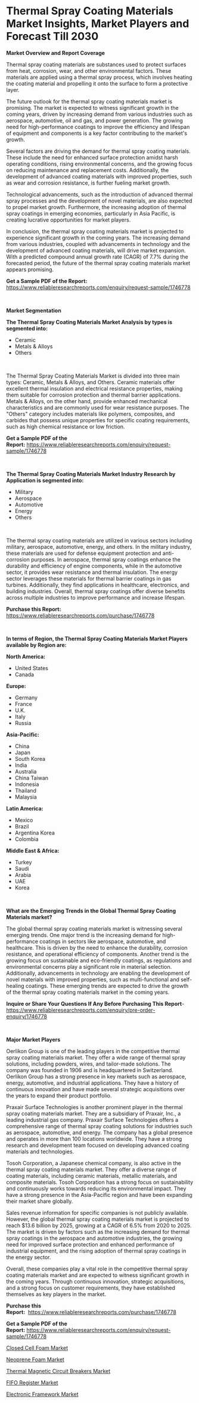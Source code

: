 <p><h1>Thermal Spray Coating Materials Market Insights, Market Players and Forecast Till 2030</h1></p><p><strong>Market Overview and Report Coverage</strong></p>
<p><p>Thermal spray coating materials are substances used to protect surfaces from heat, corrosion, wear, and other environmental factors. These materials are applied using a thermal spray process, which involves heating the coating material and propelling it onto the surface to form a protective layer.</p><p>The future outlook for the thermal spray coating materials market is promising. The market is expected to witness significant growth in the coming years, driven by increasing demand from various industries such as aerospace, automotive, oil and gas, and power generation. The growing need for high-performance coatings to improve the efficiency and lifespan of equipment and components is a key factor contributing to the market's growth.</p><p>Several factors are driving the demand for thermal spray coating materials. These include the need for enhanced surface protection amidst harsh operating conditions, rising environmental concerns, and the growing focus on reducing maintenance and replacement costs. Additionally, the development of advanced coating materials with improved properties, such as wear and corrosion resistance, is further fueling market growth.</p><p>Technological advancements, such as the introduction of advanced thermal spray processes and the development of novel materials, are also expected to propel market growth. Furthermore, the increasing adoption of thermal spray coatings in emerging economies, particularly in Asia Pacific, is creating lucrative opportunities for market players.</p><p>In conclusion, the thermal spray coating materials market is projected to experience significant growth in the coming years. The increasing demand from various industries, coupled with advancements in technology and the development of advanced coating materials, will drive market expansion. With a predicted compound annual growth rate (CAGR) of 7.7% during the forecasted period, the future of the thermal spray coating materials market appears promising.</p></p>
<p><strong>Get a Sample PDF of the Report:</strong> <a href="https://www.reliableresearchreports.com/enquiry/request-sample/1746778">https://www.reliableresearchreports.com/enquiry/request-sample/1746778</a></p>
<p>&nbsp;</p>
<p><strong>Market Segmentation</strong></p>
<p><strong>The Thermal Spray Coating Materials Market Analysis by types is segmented into:</strong></p>
<p><ul><li>Ceramic</li><li>Metals & Alloys</li><li>Others</li></ul></p>
<p>&nbsp;</p>
<p><p>The Thermal Spray Coating Materials Market is divided into three main types: Ceramic, Metals & Alloys, and Others. Ceramic materials offer excellent thermal insulation and electrical resistance properties, making them suitable for corrosion protection and thermal barrier applications. Metals & Alloys, on the other hand, provide enhanced mechanical characteristics and are commonly used for wear resistance purposes. The "Others" category includes materials like polymers, composites, and carbides that possess unique properties for specific coating requirements, such as high chemical resistance or low friction.</p></p>
<p><strong>Get a Sample PDF of the Report:</strong>&nbsp;<a href="https://www.reliableresearchreports.com/enquiry/request-sample/1746778">https://www.reliableresearchreports.com/enquiry/request-sample/1746778</a></p>
<p>&nbsp;</p>
<p><strong>The Thermal Spray Coating Materials Market Industry Research by Application is segmented into:</strong></p>
<p><ul><li>Military</li><li>Aerospace</li><li>Automotive</li><li>Energy</li><li>Others</li></ul></p>
<p>&nbsp;</p>
<p><p>The thermal spray coating materials are utilized in various sectors including military, aerospace, automotive, energy, and others. In the military industry, these materials are used for defense equipment protection and anti-corrosion purposes. In aerospace, thermal spray coatings enhance the durability and efficiency of engine components, while in the automotive sector, it provides wear resistance and thermal insulation. The energy sector leverages these materials for thermal barrier coatings in gas turbines. Additionally, they find applications in healthcare, electronics, and building industries. Overall, thermal spray coatings offer diverse benefits across multiple industries to improve performance and increase lifespan.</p></p>
<p><strong>Purchase this Report:</strong>&nbsp; <a href="https://www.reliableresearchreports.com/purchase/1746778">https://www.reliableresearchreports.com/purchase/1746778</a></p>
<p>&nbsp;</p>
<p><strong>In terms of Region, the Thermal Spray Coating Materials Market Players available by Region are:</strong></p>
<p>
    <p> <strong> North America: </strong>
        <ul>
            <li>United States</li>
            <li>Canada</li>
        </ul>
        </p> 
    <p> <strong> Europe: </strong>
        <ul>
            <li>Germany</li>
            <li>France</li>
            <li>U.K.</li>
            <li>Italy</li>
            <li>Russia</li>
        </ul>
        </p> 
    <p> <strong> Asia-Pacific: </strong>
        <ul>
            <li>China</li>
            <li>Japan</li>
            <li>South Korea</li>
            <li>India</li>
            <li>Australia</li>
            <li>China Taiwan</li>
            <li>Indonesia</li>
            <li>Thailand</li>
            <li>Malaysia</li>
        </ul>
        </p> 
    <p> <strong> Latin America: </strong>
        <ul>
            <li>Mexico</li>
            <li>Brazil</li>
            <li>Argentina Korea</li>
            <li>Colombia</li>
        </ul>
        </p> 
    <p> <strong> Middle East & Africa: </strong>
        <ul>
            <li>Turkey</li>
            <li>Saudi</li>
            <li>Arabia</li>
            <li>UAE</li>
            <li>Korea</li>
        </ul>
    </p>
    </p>
<p>&nbsp;</p>
<p><strong>What are the Emerging Trends in the Global Thermal Spray Coating Materials market?</strong></p>
<p><p>The global thermal spray coating materials market is witnessing several emerging trends. One major trend is the increasing demand for high-performance coatings in sectors like aerospace, automotive, and healthcare. This is driven by the need to enhance the durability, corrosion resistance, and operational efficiency of components. Another trend is the growing focus on sustainable and eco-friendly coatings, as regulations and environmental concerns play a significant role in material selection. Additionally, advancements in technology are enabling the development of novel materials with improved properties, such as multi-functional and self-healing coatings. These emerging trends are expected to drive the growth of the thermal spray coating materials market in the coming years.</p></p>
<p><strong>Inquire or Share Your Questions If Any Before Purchasing This Report</strong>- <a href="https://www.reliableresearchreports.com/enquiry/pre-order-enquiry/1746778">https://www.reliableresearchreports.com/enquiry/pre-order-enquiry/1746778</a></p>
<p>&nbsp;</p>
<p><strong>Major Market Players</strong></p>
<p><p>Oerlikon Group is one of the leading players in the competitive thermal spray coating materials market. They offer a wide range of thermal spray solutions, including powders, wires, and tailor-made solutions. The company was founded in 1906 and is headquartered in Switzerland. Oerlikon Group has a strong presence in key markets such as aerospace, energy, automotive, and industrial applications. They have a history of continuous innovation and have made several strategic acquisitions over the years to expand their product portfolio.</p><p>Praxair Surface Technologies is another prominent player in the thermal spray coating materials market. They are a subsidiary of Praxair, Inc., a leading industrial gas company. Praxair Surface Technologies offers a comprehensive range of thermal spray coating solutions for industries such as aerospace, automotive, and energy. The company has a global presence and operates in more than 100 locations worldwide. They have a strong research and development team focused on developing advanced coating materials and technologies.</p><p>Tosoh Corporation, a Japanese chemical company, is also active in the thermal spray coating materials market. They offer a diverse range of coating materials, including ceramic materials, metallic materials, and composite materials. Tosoh Corporation has a strong focus on sustainability and continuously works towards reducing its environmental impact. They have a strong presence in the Asia-Pacific region and have been expanding their market share globally.</p><p>Sales revenue information for specific companies is not publicly available. However, the global thermal spray coating materials market is projected to reach $13.6 billion by 2025, growing at a CAGR of 6.5% from 2020 to 2025. The market is driven by factors such as the increasing demand for thermal spray coatings in the aerospace and automotive industries, the growing need for improved surface protection and enhanced performance of industrial equipment, and the rising adoption of thermal spray coatings in the energy sector.</p><p>Overall, these companies play a vital role in the competitive thermal spray coating materials market and are expected to witness significant growth in the coming years. Through continuous innovation, strategic acquisitions, and a strong focus on customer requirements, they have established themselves as key players in the market.</p></p>
<p><strong>Purchase this Report:</strong>&nbsp;&nbsp;<a href="https://www.reliableresearchreports.com/purchase/1746778">https://www.reliableresearchreports.com/purchase/1746778</a></p>
<p></p>
<p><strong>Get a Sample PDF of the Report:</strong>&nbsp;<a href="https://www.reliableresearchreports.com/enquiry/request-sample/1746778">https://www.reliableresearchreports.com/enquiry/request-sample/1746778</a></p>
<p><p><a href="https://github.com/grishafomin4852/Market-Research-Report-List-1/blob/main/closed-cell-foam-market.md">Closed Cell Foam Market</a></p><p><a href="https://github.com/abbypearson7765/Market-Research-Report-List-1/blob/main/neoprene-foam-market.md">Neoprene Foam Market</a></p><p><a href="https://medium.com/@marcoslemke2023/thermal-magnetic-circuit-breakers-market-focuses-on-market-share-size-and-projected-forecast-till-e1b8a6ad4304">Thermal Magnetic Circuit Breakers Market</a></p><p><a href="https://medium.com/@siennaferry2023/fifo-register-market-trends-and-market-analysis-forecasted-for-period-2023-2030-f1aaae47d273">FIFO Register Market</a></p><p><a href="https://medium.com/@russpollich/electronic-framework-market-analysis-its-cagr-market-segmentation-and-global-industry-overview-73ebc8ab8025">Electronic Framework Market</a></p></p>